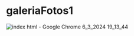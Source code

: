 # galeriaFotos1
![index html - Google Chrome 6_3_2024 19_13_44](https://github.com/melsimionatto/galeriaFotos1/assets/123890651/e06cc651-9a9c-4de5-a6e5-425aca824897)

